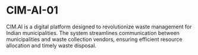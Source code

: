 # CIM-AI-01
CIM.AI is a digital platform designed to revolutionize waste management for Indian municipalities. The system streamlines communication between municipalities and waste collection vendors, ensuring efficient resource allocation and timely waste disposal.
